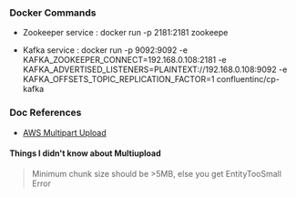 ### Docker Commands
- Zookeeper service : docker run -p 2181:2181 zookeepe

- Kafka service : docker run -p 9092:9092 -e KAFKA_ZOOKEEPER_CONNECT=192.168.0.108:2181 -e KAFKA_ADVERTISED_LISTENERS=PLAINTEXT://192.168.0.108:9092 -e KAFKA_OFFSETS_TOPIC_REPLICATION_FACTOR=1 confluentinc/cp-kafka

### Doc References

-  [AWS Multipart Upload](https://docs.aws.amazon.com/AmazonS3/latest/userguide/mpu-upload-object.html)

#### Things I didn't know about Multiupload

> Minimum chunk size should be >5MB, else you get EntityTooSmall Error
